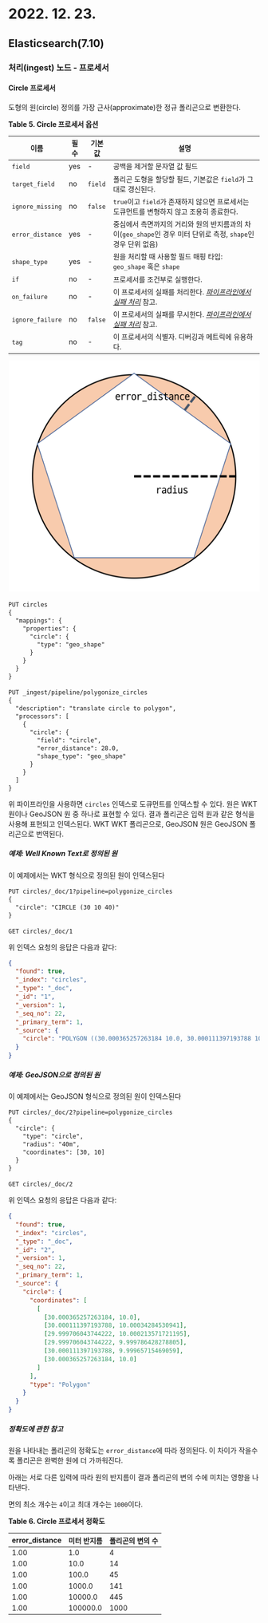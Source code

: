 # 2022. 12. 23.

## Elasticsearch(7.10)

### 처리(ingest) 노드 - 프로세서

#### Circle 프로세서

도형의 원(circle) 정의를 가장 근사(approximate)한 정규 폴리곤으로 변환한다.

**Table 5. Circle 프로세서 옵션**

| 이름             | 필수 | 기본값  | 설명                                                         |
| ---------------- | ---- | ------- | ------------------------------------------------------------ |
| `field`          | yes  | -       | 공백을 제거할 문자열 값 필드                                 |
| `target_field`   | no   | `field` | 폴리곤 도형을 할당할 필드, 기본값은 `field`가 그대로 갱신된다. |
| `ignore_missing` | no   | `false` | `true`이고 `field`가 존재하지 않으면 프로세서는 도큐먼트를 변형하지 않고 조용히 종료한다. |
| `error_distance` | yes  | -       | 중심에서 측면까지의 거리와 원의 반지름과의 차이(`geo_shape`인 경우 미터 단위로 측정, `shape`인 경우 단위 없음) |
| `shape_type`     | yes  | -       | 원을 처리할 때 사용할 필드 매핑 타입: `geo_shape` 혹은 `shape` |
| `if`             | no   | -       | 프로세서를 조건부로 실행한다.                                |
| `on_failure`     | no   | -       | 이 프로세서의 실패를 처리한다. [*파이프라인에서 실패 처리*](https://www.elastic.co/guide/en/elasticsearch/reference/7.10/handling-failure-in-pipelines.html) 참고. |
| `ignore_failure` | no   | `false` | 이 프로세서의 실패를 무시한다. [*파이프라인에서 실패 처리*](https://www.elastic.co/guide/en/elasticsearch/reference/7.10/handling-failure-in-pipelines.html) 참고. |
| `tag`            | no   | -       | 이 프로세서의 식별자. 디버깅과 메트릭에 유용하다.            |

![2022-12-23-fig-1](2022-12-23-fig-1.png)

```http
PUT circles
{
  "mappings": {
    "properties": {
      "circle": {
        "type": "geo_shape"
      }
    }
  }
}

PUT _ingest/pipeline/polygonize_circles
{
  "description": "translate circle to polygon",
  "processors": [
    {
      "circle": {
        "field": "circle",
        "error_distance": 28.0,
        "shape_type": "geo_shape"
      }
    }
  ]
}
```

위 파이프라인을 사용하면 `circles` 인덱스로 도큐먼트를 인덱스할 수 있다. 원은 WKT 원이나 GeoJSON 원 중 하나로 표현할 수 있다. 결과 폴리곤은 입력 원과 같은 형식을 사용해 표현되고 인덱스된다. WKT WKT 폴리곤으로, GeoJSON 원은 GeoJSON 폴리곤으로 번역된다.

##### 예제: Well Known Text로 정의된 원

이 예제에서는 WKT 형식으로 정의된 원이 인덱스된다

```http
PUT circles/_doc/1?pipeline=polygonize_circles
{
  "circle": "CIRCLE (30 10 40)"
}

GET circles/_doc/1
```

위 인덱스 요청의 응답은 다음과 같다:

```json
{
  "found": true,
  "_index": "circles",
  "_type": "_doc",
  "_id": "1",
  "_version": 1,
  "_seq_no": 22,
  "_primary_term": 1,
  "_source": {
    "circle": "POLYGON ((30.000365257263184 10.0, 30.000111397193788 10.00034284530941, 29.999706043744222 10.000213571721195, 29.999706043744222 9.999786428278805, 30.000111397193788 9.99965715469059, 30.000365257263184 10.0))"
  }
}
```

##### 예제: GeoJSON으로 정의된 원

이 예제에서는 GeoJSON 형식으로 정의된 원이 인덱스된다

```http
PUT circles/_doc/2?pipeline=polygonize_circles
{
  "circle": {
    "type": "circle",
    "radius": "40m",
    "coordinates": [30, 10]
  }
}

GET circles/_doc/2
```

위 인덱스 요청의 응답은 다음과 같다:

```json
{
  "found": true,
  "_index": "circles",
  "_type": "_doc",
  "_id": "2",
  "_version": 1,
  "_seq_no": 22,
  "_primary_term": 1,
  "_source": {
    "circle": {
      "coordinates": [
        [
          [30.000365257263184, 10.0],
          [30.000111397193788, 10.00034284530941],
          [29.999706043744222, 10.000213571721195],
          [29.999706043744222, 9.999786428278805],
          [30.000111397193788, 9.99965715469059],
          [30.000365257263184, 10.0]
        ]
      ],
      "type": "Polygon"
    }
  }
}
```

##### 정확도에 관한 참고

원을 나타내는 폴리곤의 정확도는 `error_distance`에 따라 정의된다. 이 차이가 작을수록 폴리곤은 완벽한 원에 더 가까워진다.

아래는 서로 다른 입력에 따라 원의 반지름이 결과 폴리곤의 변의 수에 미치는 영향을 나타낸다.

면의 최소 개수는 `4`이고 최대 개수는 `1000`이다.

**Table 6. Circle 프로세서 정확도**

| error_distance | 미터 반지름 | 폴리곤의 변의 수 |
| -------------- | ----------- | ---------------- |
| 1.00           | 1.0         | 4                |
| 1.00           | 10.0        | 14               |
| 1.00           | 100.0       | 45               |
| 1.00           | 1000.0      | 141              |
| 1.00           | 10000.0     | 445              |
| 1.00           | 100000.0    | 1000             |